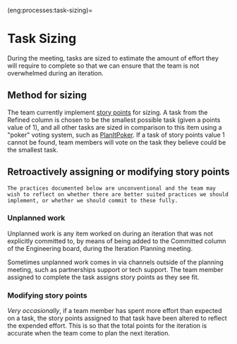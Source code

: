 (eng:processes:task-sizing)=
# Task Sizing

During the [](meetings:sprint-planning) meeting, tasks are sized to estimate the amount of effort they will require to complete so that we can ensure that the team is not overwhelmed during an iteration.

## Method for sizing

The team currently implement [story points](https://www.thoughtworks.com/en-ca/insights/blog/all-about-point) for sizing.
A task from the Refined column is chosen to be the smallest possible task (given a points value of 1), and all other tasks are sized in comparison to this item using a "poker" voting system, such as [PlanItPoker](https://planitpoker.com/).
If a task of story points value 1 cannot be found, team members will vote on the task they believe could be the smallest task.

## Retroactively assigning or modifying story points

```{attention}
The practices documented below are unconventional and the team may wish to reflect on whether there are better suited practices we should implement, or whether we should commit to these fully.
```

### Unplanned work

Unplanned work is any item worked on during an iteration that was not explicitly committed to, by means of being added to the Committed column of the Engineering board, during the Iteration Planning meeting.

Sometimes unplanned work comes in via channels outside of the planning meeting, such as partnerships support or tech support.
The team member assigned to complete the task assigns story points as they see fit.

### Modifying story points

_Very occasionally_, if a team member has spent more effort than expected on a task, the story points assigned to that task have been altered to reflect the expended effort.
This is so that the total points for the iteration is accurate when the team come to plan the next iteration.
